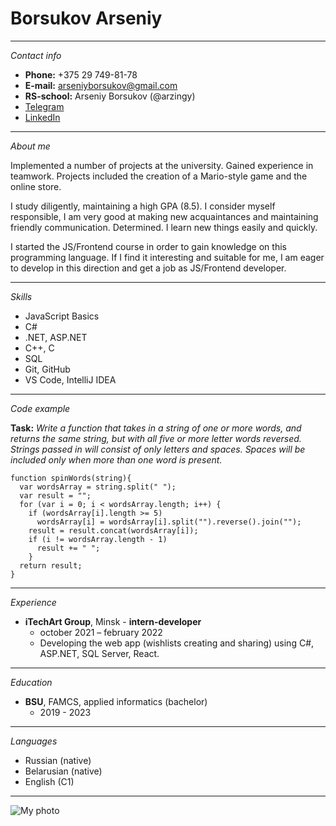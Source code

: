 # Borsukov Arseniy

***

*Contact info*

* **Phone:** +375 29 749-81-78
* **E-mail:** arseniyborsukov@gmail.com
* **RS-school:** Arseniy Borsukov (@arzingy)
* [Telegram](https://t.me/iambabypatrick)
* [LinkedIn](https://www.linkedin.com/in/arzingy/)

***

*About me*

Implemented a number of projects at the university. Gained experience in teamwork.
Projects included the creation of a Mario-style game and the online store.

I study diligently, maintaining a high GPA (8.5).
I consider myself responsible, I am very good at making new acquaintances and maintaining friendly communication. Determined.
I learn new things easily and quickly.

I started the JS/Frontend course in order to gain knowledge on this programming language.
If I find it interesting and suitable for me, I am eager to develop in this direction and get a job as JS/Frontend developer.

***

*Skills*

* JavaScript Basics
* C#
* .NET, ASP.NET
* C++, C
* SQL
* Git, GitHub
* VS Code, IntelliJ IDEA

***

*Code example*

**Task:** *Write a function that takes in a string of one or more words, and returns the same string,
but with all five or more letter words reversed.
Strings passed in will consist of only letters and spaces.
Spaces will be included only when more than one word is present.*

```
function spinWords(string){
  var wordsArray = string.split(" ");
  var result = "";
  for (var i = 0; i < wordsArray.length; i++) {
    if (wordsArray[i].length >= 5)
      wordsArray[i] = wordsArray[i].split("").reverse().join("");
    result = result.concat(wordsArray[i]);
    if (i != wordsArray.length - 1)
      result += " ";
    }
  return result;
}
```

***

*Experience*

* **iTechArt Group**, Minsk - **intern-developer**
    + october 2021 – february 2022
    + Developing the web app (wishlists creating and sharing) using C#, ASP.NET, SQL Server, React.

***

*Education*

* **BSU**, FAMCS, applied informatics (bachelor)
    + 2019 - 2023

***

*Languages*

* Russian (native)
* Belarusian (native)
* English (C1)

***

![My photo](https://sun9-75.userapi.com/impg/C3wXP6zUEZTmWWVE3-wLgk9Ry5ypFFPDgbny7Q/fw2cS8cyz-8.jpg?size=1440x1440&quality=95&sign=5d28f04411475c4253eceb4fa99621dd&type=album)
